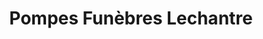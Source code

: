 ---
title: "Pompes Funèbres Lechantre"
url: /courrieres/pompes-funebres-lechantre/
shop: directeurs de funérailles
---
